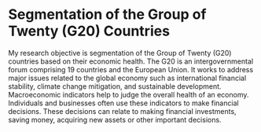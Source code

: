 # Segmentation of the Group of Twenty (G20) Countries
My research objective is segmentation of the Group of Twenty (G20) countries based on their economic health. The G20 is an intergovernmental forum comprising 19 countries and the European Union. It works to address major issues related to the global economy such as international financial stability, climate change mitigation, and sustainable development. Macroeconomic indicators help to judge the overall health of an economy. Individuals and businesses often use these indicators to make financial decisions. These decisions can relate to making financial investments, saving money, acquiring new assets or other important decisions.
